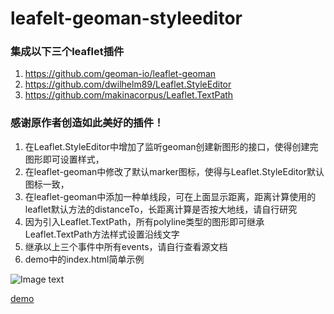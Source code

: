 # leafelt-geoman-styleeditor
### 集成以下三个leaflet插件
1. https://github.com/geoman-io/leaflet-geoman
2. https://github.com/dwilhelm89/Leaflet.StyleEditor
3. https://github.com/makinacorpus/Leaflet.TextPath
### 感谢原作者创造如此美好的插件！
1. 在Leaflet.StyleEditor中增加了监听geoman创建新图形的接口，使得创建完图形即可设置样式，
2. 在leaflet-geoman中修改了默认marker图标，使得与Leaflet.StyleEditor默认图标一致，
3. 在leaflet-geoman中添加一种单线段，可在上面显示距离，距离计算使用的leaflet默认方法的distanceTo，长距离计算是否按大地线，请自行研究
4. 因为引入Leaflet.TextPath，所有polyline类型的图形即可继承Leaflet.TextPath方法样式设置沿线文字
5. 继承以上三个事件中所有events，请自行查看源文档
6. demo中的index.html简单示例

![Image text](https://raw.githubusercontent.com/weizhixiang/leafelt-geoman-styleeditor/master/demo.png)

[demo](https://weizhixiang.github.io/demo/geomanstyle.html)